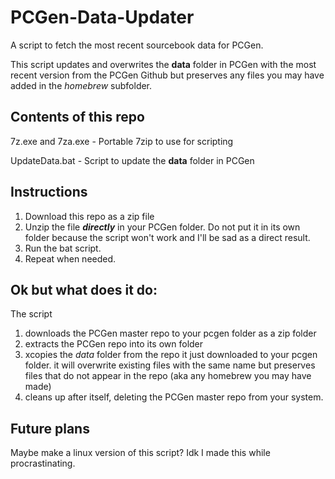 # PCGen-Data-Updater
A script to fetch the most recent sourcebook data for PCGen.

This script updates and overwrites the **data** folder in PCGen with the most recent version from the PCGen Github but preserves any files you may have added in the *homebrew* subfolder.

## Contents of this repo
7z.exe and 7za.exe - Portable 7zip to use for scripting

UpdateData.bat - Script to update the **data** folder in PCGen

## Instructions
1) Download this repo as a zip file
2) Unzip the file ***directly*** in your PCGen folder. Do not put it in its own folder because the script won't work and I'll be sad as a direct result.
3) Run the bat script.
4) Repeat when needed.

## Ok but what does it do:
The script 
1) downloads the PCGen master repo to your pcgen folder as a zip folder
2) extracts the PCGen repo into its own folder
3) xcopies the *data* folder from the repo it just downloaded to your pcgen folder. it will overwrite existing files with the same name but preserves files that do not appear in the repo (aka any homebrew you may have made)
4) cleans up after itself, deleting the PCGen master repo from your system.
      
## Future plans
Maybe make a linux version of this script? Idk I made this while procrastinating.
